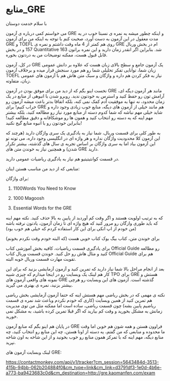 # منابع_GRE

با سلام خدمت دوستان

می خواستم کمی درباره ی آزمون GRE و اینکه چطور میشه یه نمره ی نسبتا خوب در یه مدت معقول در این آزمون به دست آورد، صحبت کنم با توجه به اینکه من برای آزمون GRE و TOEFL روی هم کمتر از 4 ماه وقت داشتم و نمره ی GRE ام در بخش وربال 157 و در بخش Quantitative 163 شد. بنابراین اگر انقدر زمان دارید و این نمره براتون قابل قبول هست، ممکنه توضیحات من به دردتون بخوره.

در کل، آزمون GRE یک آزمون جامع و سطح بالای زبان هست که علاوه بر دانش عمومی زبان شما، توانایی تفکر تحلیلی شما رو هم مورد سنجش قرار میده و برخلاف آزمون TOEFL نیاز به فکر کردن هم داره و واژگان و سبک متن هاش هم با آزمون های عمومی زبان، متفاوته.

نخست اینو بگم که از دید من برای موفق بودن در آزمون GRE مانند هر آزمون دیگه ای، آرامش تون رو حفظ کنید و استرس به خودتون ندید. روبرو شدن با انبوهی از منابع در یک زمان محدود، نه تنها به موفقیت آدم کمک نمی کنه، بلکه اتفاقا بدتر باعث میشه آزمون رو خراب کنیم! برای GRE هم مانند خیلی از آزمون های دیگه، منابع خوب زیادی وجود داره و شاید خیلی مهم نباشه که شما کدوم دسته از منابع مورد نیاز رو مطالعه کنید، بلکه بیشتر مهم اینه که یه دسته رو انتخاب کنید و همون ها رو موشکافانه و دقیق مطالعه کنید! بنابراین خودتون رو با انبوه منابع گیج نکنید! 

به طور کلی برای قسمت وربال، شما نیاز به یادگیری یک سری واژگان دارید (هرچند که این آزمون کلا محدودیت واژگان نداره و هر واژه ای در انگلیسی وجود داره، می تونه تو این آزمون بیاد اما یه سری واژگان بر اساس تجربه ی سال های گذشته، بیشتر تکرار شدن) و همچنین نیاز به خوندن متن های GRE دارید.

در قسمت کوانتیتیتیو هم نیاز به یادگیری ریاضیات عمومی دارید.

منابعی که از دید من مناسب هستن اینان:

برای واژگان:

1. 1100Words You Need to Know

2. 1000 Magoosh

3. Essential Words for the GRE

که به ترتیب اولویت هستند و اگر وقت کم آوردید از پایین به بالا حذف کنید. نکته مهم اینه که باید طوری وازگان رو مرور کنید که هیچ واژه ای تا زمان آزمون، یادتون نرفته باشه (من خودم از اپ انکی برای این کار استفاده کردم که خیلی هم خوب بود)

برای خوندن متن، کتاب بیگ بوک کتاب خوبی هست (که البته خودم وقت نکردم بخونم)

برای یادگیری قسمت ریاضیات، کافیه بخش آموزشی کتاب Official Guide رو مطالعه کنید و مثال هاش رو حل کنید. خوندن قسمت وربال کتاب Official Guide هم برای تقویت مهارت قسمت وربال خوبه البته.

بعد از انجام مراحل بالا شما نیاز دارید که تمرین کنید و آزمون آزمایشی بزنید که برای این کار هم لینک یک وبسایت رو در اینجا میذارم که چیزی شبیه TPO برای GRE هستش و نمونه های واقعی آزمون های GRE گذشته است. آزمون های این وبسایت رو هرچی بیشتر بزنید، نمره ی بهتری می گیرید.

نکته ی مهمی که در بخش ریاضی مهم هستش اینه که حتما آزمون آزمایشی بخش ریاضی هم تمرین کنید از همین وبسایت (کاری که خودم نکردم وباعث شد نمره ی قسمت ریاضیم پایین بشه) چون قسمت ریاضی، ساده است اما ممکنه مثل من توی مدیریت زمانش به مشکل بخورید و وقت کم بیارید که اگر قبلا تمرین کرده باشید، به مشکل نمی خورید.

در پایان هم اینو بگم که منابع آزمون GRE فراوون هستن و همه شون هم خوبن اما وقت ما محدوده و منابعی که من گفتم، یه دسته از اونا هستن، چه این منابع رو انتخاب کنید، چه منابع دیگه، مهم اینه که با تمرکز همون منابع رو خوب بخونید و از این شاخه به اون شاخه نپرید.

لینک وبسایت آزمون های GRE:

https://contactmonkey.com/api/v1/tracker?cm_session=5643484d-3513-415b-94bb-062b204884f0&cm_type=link&cm_link=d3791df3-1e0d-4b6e-a773-ba9423683c0d&cm_destination=http://gre.kaomanfen.com/exam
